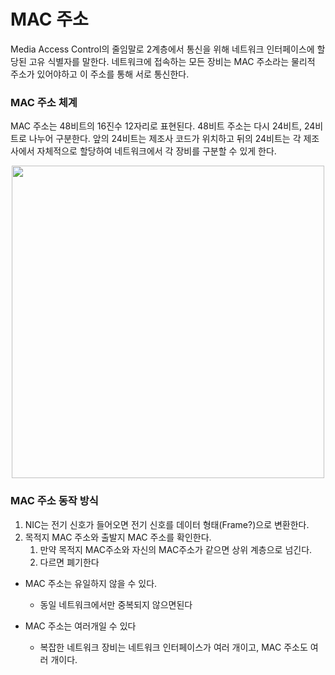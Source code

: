 # MAC 주소

Media Access Control의 줄임말로 2계층에서 통신을 위해 네트워크 인터페이스에 할당된 고유 식별자를 말한다. 네트워크에 접속하는 모든 장비는 MAC 주소라는 물리적 주소가 있어야하고 이 주소를 통해 서로 통신한다.

### MAC 주소 체계
MAC 주소는 48비트의 16진수 12자리로 표현된다. 48비트 주소는 다시 24비트, 24비트로 나누어 구분한다. 앞의 24비트는 제조사 코드가 위치하고 뒤의 24비트는 각 제조사에서 자체적으로 할당하여 네트워크에서 각 장비를 구분할 수 있게 한다.

<p align=middle>
    <img src=https://user-images.githubusercontent.com/60502370/140734033-e836c01f-a2f4-48d0-8b07-7a98e9645e97.png width=500>
</p>

### MAC 주소 동작 방식
1. NIC는 전기 신호가 들어오면 전기 신호를 데이터 형태(Frame?)으로 변환한다.
2. 목적지 MAC 주소와 출발지 MAC 주소를 확인한다.
   1. 만약 목적지 MAC주소와 자신의 MAC주소가 같으면 상위 계층으로 넘긴다.
   2. 다르면 폐기한다


- MAC 주소는 유일하지 않을 수 있다.
  - 동일 네트워크에서만 중복되지 않으면된다

- MAC 주소는 여러개일 수 있다
  - 복잡한 네트워크 장비는 네트워크 인터페이스가 여러 개이고, MAC 주소도 여러 개이다.

  